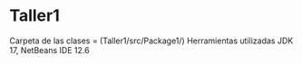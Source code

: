 # Taller1
 Carpeta de las clases = (Taller1/src/Package1/)
Herramientas utilizadas JDK 17, NetBeans IDE 12.6
